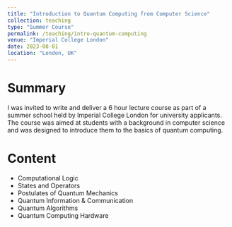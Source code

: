```yaml
---
title: "Introduction to Quantum Computing from Computer Science"
collection: teaching
type: "Summer Course"
permalink: /teaching/intro-quantum-computing
venue: "Imperial College London"
date: 2023-08-01
location: "London, UK"
---
```


Summary
======
I was invited to write and deliver a 6 hour lecture course as part of a summer school held by Imperial College London for university applicants. The course was aimed at students with a background in computer science and was designed to introduce them to the basics of quantum computing.

Content
======
- Computational Logic
- States and Operators
- Postulates of Quantum Mechanics
- Quantum Information & Communication
- Quantum Algorithms
- Quantum Computing Hardware